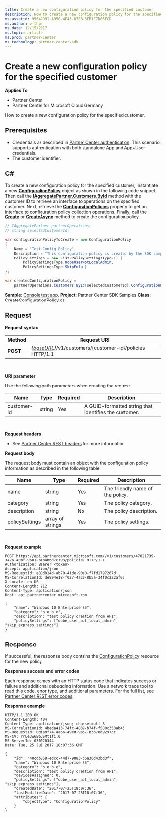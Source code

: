 ```yaml
---
title: Create a new configuration policy for the specified customer
description: How to create a new configuration policy for the specified customer.
ms.assetid: 95649991-A950-4F43-87E8-3EB1E7D06FCD
ms.author: v-thpr
ms.date: 12/15/2017
ms.topic: article
ms.prod: partner-center
ms.technology: partner-center-sdk
---
```


# Create a new configuration policy for the specified customer


**Applies To**

-   Partner Center
-   Partner Center for Microsoft Cloud Germany

How to create a new configuration policy for the specified customer.

## <span id="Prerequisites"></span><span id="prerequisites"></span><span id="PREREQUISITES"></span>Prerequisites


-   Credentials as described in [Partner Center authentication](partner-center-authentication.md). This scenario supports authentication with both standalone App and App+User credentials.
-   The customer identifier.

## <span id="C_"></span><span id="c_"></span>C#


To create a new configuration policy for the specified customer, instantiate a new [**ConfigurationPolicy**](https://docs.microsoft.com/dotnet/api/microsoft.store.partnercenter.models.devicesdeployment.configurationpolicy) object as shown in the following code snippet. Then call the [**IAggregatePartner.Customers.ById**](https://docs.microsoft.com/dotnet/api/microsoft.store.partnercenter.customers.icustomercollection.byid) method with the customer ID to retrieve an interface to operations on the specified customer. Next, retrieve the [**ConfigurationPolicies**](https://docs.microsoft.com/dotnet/api/microsoft.store.partnercenter.customers.icustomer.configurationpolicies) property to get an interface to configuration policy collection operations. Finally, call the [**Create**](https://docs.microsoft.com/dotnet/api/microsoft.store.partnercenter.genericoperations.ientitycreateoperations-2.create) or [**CreateAsync**](https://docs.microsoft.com/dotnet/api/microsoft.store.partnercenter.genericoperations.ientitycreateoperations-2.createasync) method to create the configuration policy.

``` csharp
// IAggregatePartner partnerOperations;
// string selectedCustomerId;

var configurationPolicyToCreate = new ConfigurationPolicy
{
    Name = "Test Config Policy",
    Description = "This configuration policy is created by the SDK samples",
    PolicySettings = new List<PolicySettingsType>() { 
        PolicySettingsType.OobeUserNotLocalAdmin, 
        PolicySettingsType.SkipEula }
};

var createdConfigurationPolicy = 
    partnerOperations.Customers.ById(selectedCustomerId).ConfigurationPolicies.Create(configurationPolicyToCreate);
```

**Sample**: [Console test app](console-test-app.md). **Project**: Partner Center SDK Samples **Class**: CreateConfigurationPolicy.cs

## <span id="Request"></span><span id="request"></span><span id="REQUEST"></span>Request


**Request syntax**

| Method   | Request URI                                                                              |
|----------|------------------------------------------------------------------------------------------|
| **POST** | [*{baseURL}*](partner-center-rest-urls.md)/v1/customers/{customer-id}/policies HTTP/1.1 |

 

**URI parameter**

Use the following path parameters when creating the request.

| Name        | Type   | Required | Description                                           |
|-------------|--------|----------|-------------------------------------------------------|
| customer-id | string | Yes      | A GUID-formatted string that identifies the customer. |

 

**Request headers**

-   See [Partner Center REST headers](headers.md) for more information.

**Request body**

The request body must contain an object with the configuration policy information as described in the following table:

| Name           | Type             | Required | Description                      |
|----------------|------------------|----------|----------------------------------|
| name           | string           | Yes      | The friendly name of the policy. |
| category       | string           | Yes      | The policy category.             |
| description    | string           | No       | The policy description.          |
| policySettings | array of strings | Yes      | The policy settings.             |

 

**Request example**

```
POST https://api.partnercenter.microsoft.com//v1/customers/47021739-3426-40bf-9601-61b4b6d7c793/policies HTTP/1.1
Authorization: Bearer <token> 
Accept: application/json
MS-RequestId: e88d014d-ab70-41de-90a0-f7fd1797267d
MS-CorrelationId: de894e18-f027-4ac0-8b5a-34f0c222af0c
X-Locale: en-US
Content-Length: 212
Content-Type: application/json
Host: api.partnercenter.microsoft.com

{
    "name": "Windows 10 Enterprise E5",
    "category": "o_o_b_e",
    "description": "test policy creation from API",
    "policySettings": ["oobe_user_not_local_admin", "skip_express_settings"]
}
```

## <span id="Response"></span><span id="response"></span><span id="RESPONSE"></span>Response


If successful, the response body contains the [ConfigurationPolicy](devicedeployment.md#configurationpolicy) resource for the new policy.

**Response success and error codes**

Each response comes with an HTTP status code that indicates success or failure and additional debugging information. Use a network trace tool to read this code, error type, and additional parameters. For the full list, see [Partner Center REST error codes](error-codes.md).

**Response example**

```
HTTP/1.1 200 OK
Content-Length: 404
Content-Type: application/json; charset=utf-8
MS-CorrelationId: 4beda413-74fc-4839-b74f-f580c353ab45
MS-RequestId: 0dfadf74-aa66-49ed-9a67-b3b78d9297cc
MS-CV: YrLe3w6BbUSMt1fi.0
MS-ServerId: 030020344
Date: Tue, 25 Jul 2017 18:07:36 GMT

{
    "id": "40cdb858-edcc-44d7-9083-d6a36d43bd3f",
    "name": "Windows 10 Enterprise E5",
    "category": "o_o_b_e",
    "description": "test policy creation from API",
    "devicesAssigned": 0,
    "policySettings": ["oobe_user_not_local_admin", "skip_express_settings"],
    "createdDate": "2017-07-25T18:07:36",
    "lastModifiedDate": "2017-07-25T18:07:36",
    "attributes": {
        "objectType": "ConfigurationPolicy"
    }
}
```

 

 




